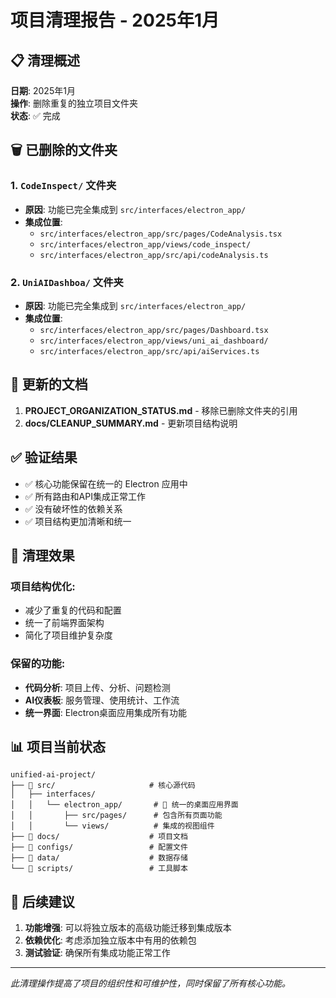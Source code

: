 # 项目清理报告 - 2025年1月

## 📋 清理概述

**日期**: 2025年1月  
**操作**: 删除重复的独立项目文件夹  
**状态**: ✅ 完成

## 🗑️ 已删除的文件夹

### 1. `CodeInspect/` 文件夹
- **原因**: 功能已完全集成到 `src/interfaces/electron_app/`
- **集成位置**: 
  - `src/interfaces/electron_app/src/pages/CodeAnalysis.tsx`
  - `src/interfaces/electron_app/views/code_inspect/`
  - `src/interfaces/electron_app/src/api/codeAnalysis.ts`

### 2. `UniAIDashboa/` 文件夹  
- **原因**: 功能已完全集成到 `src/interfaces/electron_app/`
- **集成位置**:
  - `src/interfaces/electron_app/src/pages/Dashboard.tsx`
  - `src/interfaces/electron_app/views/uni_ai_dashboard/`
  - `src/interfaces/electron_app/src/api/aiServices.ts`

## 📝 更新的文档

1. **PROJECT_ORGANIZATION_STATUS.md** - 移除已删除文件夹的引用
2. **docs/CLEANUP_SUMMARY.md** - 更新项目结构说明

## ✅ 验证结果

- ✅ 核心功能保留在统一的 Electron 应用中
- ✅ 所有路由和API集成正常工作
- ✅ 没有破坏性的依赖关系
- ✅ 项目结构更加清晰和统一

## 🎯 清理效果

### 项目结构优化:
- 减少了重复的代码和配置
- 统一了前端界面架构
- 简化了项目维护复杂度

### 保留的功能:
- **代码分析**: 项目上传、分析、问题检测
- **AI仪表板**: 服务管理、使用统计、工作流
- **统一界面**: Electron桌面应用集成所有功能

## 📊 项目当前状态

```
unified-ai-project/
├── 📁 src/                     # 核心源代码
│   ├── interfaces/
│   │   └── electron_app/       # 🎯 统一的桌面应用界面
│   │       ├── src/pages/      # 包含所有页面功能
│   │       └── views/          # 集成的视图组件
├── 📁 docs/                    # 项目文档
├── 📁 configs/                 # 配置文件
├── 📁 data/                    # 数据存储
└── 📁 scripts/                 # 工具脚本
```

## 🚀 后续建议

1. **功能增强**: 可以将独立版本的高级功能迁移到集成版本
2. **依赖优化**: 考虑添加独立版本中有用的依赖包
3. **测试验证**: 确保所有集成功能正常工作

---
*此清理操作提高了项目的组织性和可维护性，同时保留了所有核心功能。*